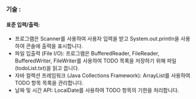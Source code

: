 
### 기술 : 
#### 표준 입력/출력: 
* 프로그램은 Scanner를 사용하여 사용자 입력을 받고 System.out.println을 사용하여 콘솔에 출력을 표시합니다.
* 파일 입출력 (File I/O): 프로그램은 BufferedReader, FileReader, BufferedWriter, FileWriter를 사용하여 TODO 목록을 저장하기 위해 파일(todoList.txt)을 읽고 씁니다.
* 자바 컬렉션 프레임워크 (Java Collections Framework): ArrayList를 사용하여 TODO 항목 목록을 관리합니다.
* 날짜 및 시간 API: LocalDate를 사용하여 TODO 항목의 기한을 처리합니다.


